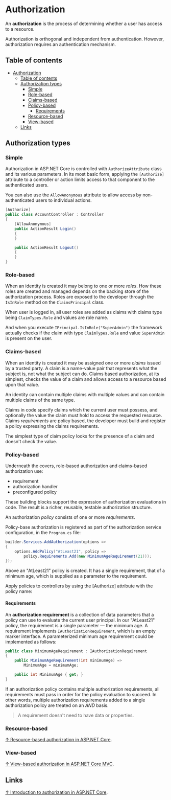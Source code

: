 # Authorization

An **authorization** is the process of determining whether a user has access to a resource.

Authorization is orthogonal and independent from authentication. However, authorization requires an authentication mechanism.

## Table of contents

- [Authorization](#authorization)
  - [Table of contents](#table-of-contents)
  - [Authorization types](#authorization-types)
    - [Simple](#simple)
    - [Role-based](#role-based)
    - [Claims-based](#claims-based)
    - [Policy-based](#policy-based)
      - [Requirements](#requirements)
    - [Resource-based](#resource-based)
    - [View-based](#view-based)
  - [Links](#links)

## Authorization types

### Simple

Authorization in ASP.NET Core is controlled with `AuthorizeAttribute` class and its various parameters. In its most basic form, applying the `[Authorize]` attribute to a controller or action limits access to that component to the authenticated users.

You can also use the `AllowAnonymous` attribute to allow access by non-authenticated users to individual actions.

```csharp
[Authorize]
public class AccountController : Controller
{
    [AllowAnonymous]
    public ActionResult Login()
    {
    }

    public ActionResult Logout()
    {
    }
}
```

### Role-based

When an identity is created it may belong to one or more *roles*. How these roles are created and managed depends on the backing store of the authorization process. Roles are exposed to the developer through the `IsInRole` method on the `ClaimsPrincipal` class.

When user is logged in, all user roles are added as claims with claims type being `ClaimTypes.Role` and values are role name.

And when you execute `IPrincipal.IsInRole("SuperAdmin")` the framework actually checks if the claim with type `ClaimTypes.Role` and value `SuperAdmin` is present on the user.

### Claims-based

When an identity is created it may be assigned one or more *claims* issued by a trusted party. A claim is a name-value pair that represents what the subject is, not what the subject can do. Claims based authorization, at its simplest, checks the value of a claim and allows access to a resource based upon that value.

An identity can contain multiple claims with multiple values and can contain multiple claims of the same type.

Claims in code specify claims which the current user must possess, and optionally the value the claim must hold to access the requested resource. Claims *requirements* are policy based, the developer must build and register a policy expressing the claims requirements.

The simplest type of claim policy looks for the presence of a claim and doesn't check the value.

### Policy-based

Underneath the covers, role-based authorization and claims-based authorization use:

- requirement
- authorization handler
- preconfigured policy

These building blocks support the expression of authorization evaluations in code. The result is a richer, reusable, testable authorization structure.

An authorization *policy* consists of one or more *requirements*.

Policy-base authorization is registered as part of the authorization service configuration, in the `Program.cs` file:

```csharp
builder.Services.AddAuthorization(options =>
{
    options.AddPolicy("AtLeast21", policy =>
        policy.Requirements.Add(new MinimumAgeRequirement(21)));
});
```

Above an "AtLeast21" policy is created. It has a single requirement, that of a minimum age, which is supplied as a parameter to the requirement.

Apply policies to controllers by using the [Authorize] attribute with the policy name:

#### Requirements

An **authorization requirement** is a collection of data parameters that a policy can use to evaluate the current user principal. In our "AtLeast21" policy, the requirement is a single parameter — the minimum age. A requirement implements `IAuthorizationRequirement`, which is an empty marker interface. A parameterized minimum age requirement could be implemented as follows:

```csharp
public class MinimumAgeRequirement : IAuthorizationRequirement
{
    public MinimumAgeRequirement(int minimumAge) =>
        MinimumAge = minimumAge;

    public int MinimumAge { get; }
}
```

If an authorization policy contains multiple authorization requirements, all requirements must pass in order for the policy evaluation to succeed. In other words, multiple authorization requirements added to a single authorization policy are treated on an *AND* basis.

> A requirement doesn't need to have data or properties.

### Resource-based

[↑ Resource-based authorization in ASP.NET Core](https://learn.microsoft.com/en-us/aspnet/core/security/authorization/resourcebased).

### View-based

[↑ View-based authorization in ASP.NET Core MVC](https://learn.microsoft.com/en-us/aspnet/core/security/authorization/views).

## Links

[↑ Introduction to authorization in ASP.NET Core](https://learn.microsoft.com/en-us/aspnet/core/security/authorization/introduction).
